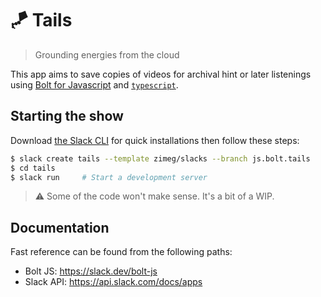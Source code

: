 # 🪁 Tails

> Grounding energies from the cloud

This app aims to save copies of videos for archival hint or later listenings
using [Bolt for Javascript][bolt] and [`typescript`][typescript].

## Starting the show

Download [the Slack CLI][cli] for quick installations then follow these steps:

```sh
$ slack create tails --template zimeg/slacks --branch js.bolt.tails
$ cd tails
$ slack run     # Start a development server
```

> :warning: Some of the code won't make sense. It's a bit of a WIP.

## Documentation

Fast reference can be found from the following paths:

- Bolt JS: https://slack.dev/bolt-js
- Slack API: https://api.slack.com/docs/apps

[apps]: https://api.slack.com/apps
[bolt]: https://github.com/slackapi/bolt-js
[cli]: https://api.slack.com/automation/cli
[typescript]: https://www.typescriptlang.org
